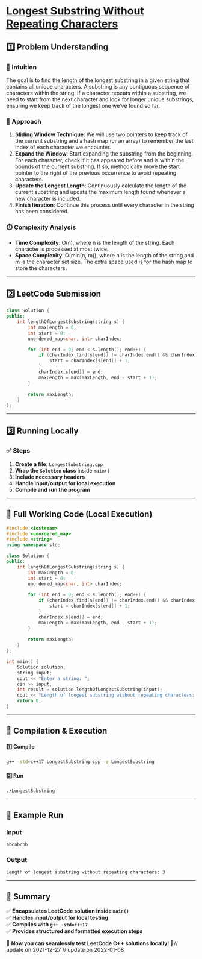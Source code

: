 # **[Longest Substring Without Repeating Characters](https://leetcode.com/problems/longest-substring-without-repeating-characters/description/)**  

## **1️⃣ Problem Understanding**  
### **📌 Intuition**  
The goal is to find the length of the longest substring in a given string that contains all unique characters. A substring is any contiguous sequence of characters within the string. If a character repeats within a substring, we need to start from the next character and look for longer unique substrings, ensuring we keep track of the longest one we've found so far.

### **🚀 Approach**  
1. **Sliding Window Technique**: We will use two pointers to keep track of the current substring and a hash map (or an array) to remember the last index of each character we encounter.
2. **Expand the Window**: Start expanding the substring from the beginning. For each character, check if it has appeared before and is within the bounds of the current substring. If so, methodically move the start pointer to the right of the previous occurrence to avoid repeating characters.
3. **Update the Longest Length**: Continuously calculate the length of the current substring and update the maximum length found whenever a new character is included.
4. **Finish Iteration**: Continue this process until every character in the string has been considered.

### **⏱️ Complexity Analysis**  
- **Time Complexity**: O(n), where n is the length of the string. Each character is processed at most twice.
- **Space Complexity**: O(min(n, m)), where n is the length of the string and m is the character set size. The extra space used is for the hash map to store the characters.

---  

## **2️⃣ LeetCode Submission**  
```cpp
class Solution {
public:
    int lengthOfLongestSubstring(string s) {
        int maxLength = 0;
        int start = 0;
        unordered_map<char, int> charIndex;

        for (int end = 0; end < s.length(); end++) {
            if (charIndex.find(s[end]) != charIndex.end() && charIndex[s[end]] >= start) {
                start = charIndex[s[end]] + 1;
            }
            charIndex[s[end]] = end;
            maxLength = max(maxLength, end - start + 1);
        }
        
        return maxLength;
    }
};
```  

---  

## **3️⃣ Running Locally**  
### **✅ Steps**  
1. **Create a file**: `LongestSubstring.cpp`  
2. **Wrap the `Solution` class** inside `main()`  
3. **Include necessary headers**  
4. **Handle input/output for local execution**  
5. **Compile and run the program**  

---  

## **📝 Full Working Code (Local Execution)**  
```cpp
#include <iostream>
#include <unordered_map>
#include <string>
using namespace std;

class Solution {
public:
    int lengthOfLongestSubstring(string s) {
        int maxLength = 0;
        int start = 0;
        unordered_map<char, int> charIndex;

        for (int end = 0; end < s.length(); end++) {
            if (charIndex.find(s[end]) != charIndex.end() && charIndex[s[end]] >= start) {
                start = charIndex[s[end]] + 1;
            }
            charIndex[s[end]] = end;
            maxLength = max(maxLength, end - start + 1);
        }
        
        return maxLength;
    }
};

int main() {
    Solution solution;
    string input;
    cout << "Enter a string: ";
    cin >> input;
    int result = solution.lengthOfLongestSubstring(input);
    cout << "Length of longest substring without repeating characters: " << result << endl;
    return 0;
}
```  

---  

## **🔧 Compilation & Execution**  
#### **1️⃣ Compile**  
```bash
g++ -std=c++17 LongestSubstring.cpp -o LongestSubstring
```  

#### **2️⃣ Run**  
```bash
./LongestSubstring
```  

---  

## **🎯 Example Run**  
### **Input**  
```
abcabcbb
```  
### **Output**  
```
Length of longest substring without repeating characters: 3
```  

---  

## **📌 Summary**  
✅ **Encapsulates LeetCode solution inside `main()`**  
✅ **Handles input/output for local testing**  
✅ **Compiles with `g++ -std=c++17`**  
✅ **Provides structured and formatted execution steps**  

🚀 **Now you can seamlessly test LeetCode C++ solutions locally!** 🚀// update on 2021-12-27
// update on 2022-01-08
